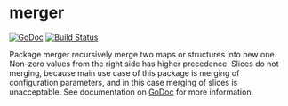 # merger

[![GoDoc](https://godoc.org/github.com/iph0/merger?status.svg)](https://godoc.org/github.com/iph0/merger) [![Build Status](https://travis-ci.org/iph0/merger.svg?branch=master)](https://travis-ci.org/iph0/merger)

Package merger recursively merge two maps or structures into new one. Non-zero
values from the right side has higher precedence. Slices do not merging, because
main use case of this package is merging of configuration parameters, and in
this case merging of slices is unacceptable. See documentation on
[GoDoc](https://godoc.org/github.com/iph0/merger) for more information.